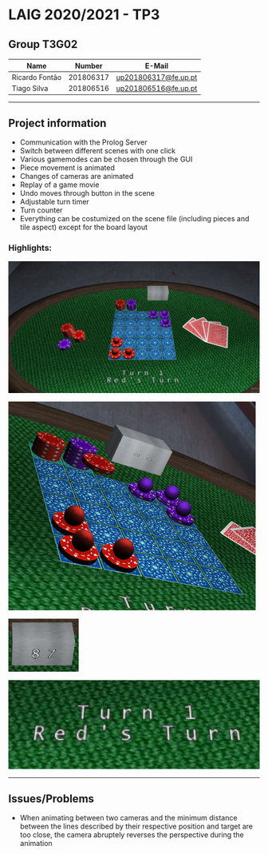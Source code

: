 # LAIG 2020/2021 - TP3

## Group T3G02
| Name             | Number    | E-Mail               |
| ---------------- | --------- | -------------------- |
| Ricardo Fontão   | 201806317 | up201806317@fe.up.pt |
| Tiago Silva      | 201806516 | up201806516@fe.up.pt |
----
## Project information

- Communication with the Prolog Server
- Switch between different scenes with one click
- Various gamemodes can be chosen through the GUI
- Piece movement is animated
- Changes of cameras are animated
- Replay of a game movie
- Undo moves through button in the scene
- Adjustable turn timer
- Turn counter
- Everything can be costumized on the scene file (including pieces and tile aspect) except for the board layout

### Highlights:

![Costum Pieces and Tiles](docs/custom_pieces.png)

![Piece Animations](docs/piece_animation.png)

![Turn Timer](docs/turn_timer.png)

![Game Info](docs/game_info.png)

----
## Issues/Problems

- When animating between two cameras and the minimum distance between the lines described by their respective position and target are too close, the camera abruptely reverses the perspective during the animation

